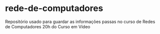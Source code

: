 # rede-de-computadores
 Repositório usado para guardar as informações passas no curso de Redes de Computadores 20h do Curso em Vídeo
